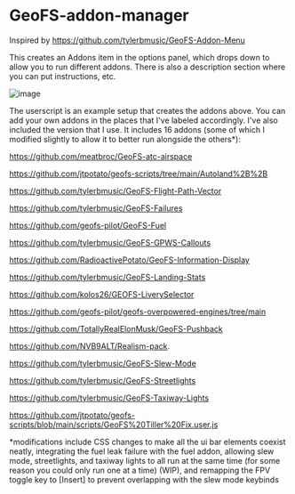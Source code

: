 # GeoFS-addon-manager
Inspired by https://github.com/tylerbmusic/GeoFS-Addon-Menu

This creates an Addons item in the options panel, which drops down to allow you to run different addons. There is also a description section where you can put instructions, etc.

![image](https://github.com/user-attachments/assets/da122b15-1bf9-44ac-9264-9622cf767246)

The userscript is an example setup that creates the addons above. You can add your own addons in the places that I've labeled accordingly.
I've also included the version that I use. It includes 16 addons (some of which I modified slightly to allow it to better run alongside the others*):

https://github.com/meatbroc/GeoFS-atc-airspace

https://github.com/jtpotato/geofs-scripts/tree/main/Autoland%2B%2B

https://github.com/tylerbmusic/GeoFS-Flight-Path-Vector

https://github.com/tylerbmusic/GeoFS-Failures

https://github.com/geofs-pilot/GeoFS-Fuel

https://github.com/tylerbmusic/GeoFS-GPWS-Callouts

https://github.com/RadioactivePotato/GeoFS-Information-Display

https://github.com/tylerbmusic/GeoFS-Landing-Stats

https://github.com/kolos26/GEOFS-LiverySelector

https://github.com/geofs-pilot/geofs-overpowered-engines/tree/main

https://github.com/TotallyRealElonMusk/GeoFS-Pushback

https://github.com/NVB9ALT/Realism-pack.

https://github.com/tylerbmusic/GeoFS-Slew-Mode

https://github.com/tylerbmusic/GeoFS-Streetlights

https://github.com/tylerbmusic/GeoFS-Taxiway-Lights

https://github.com/jtpotato/geofs-scripts/blob/main/scripts/GeoFS%20Tiller%20Fix.user.js

*modifications include CSS changes to make all the ui bar elements coexist neatly, integrating the fuel leak failure with the fuel addon, allowing slew mode, streetlights, and taxiway lights to all run at the same time (for some reason you could only run one at a time) (WIP), and remapping the FPV toggle key to [Insert] to prevent overlapping with the slew mode keybinds
